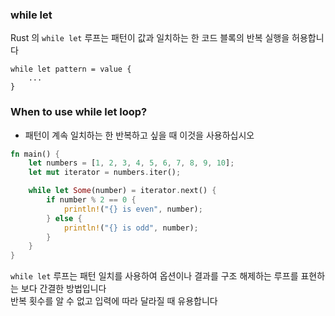 ### while let

Rust 의 `while let` 루프는 패턴이 값과 일치하는 한 코드 블록의 반복 실행을 허용합니다

```
while let pattern = value {
    ...
}
```

### When to use while let loop?

- 패턴이 계속 일치하는 한 반복하고 싶을 때 이것을 사용하십시오

```rust
fn main() {
    let numbers = [1, 2, 3, 4, 5, 6, 7, 8, 9, 10];
    let mut iterator = numbers.iter();

    while let Some(number) = iterator.next() {
        if number % 2 == 0 {
            println!("{} is even", number);
        } else {
            println!("{} is odd", number);
        }
    }
}
```

`while let` 루프는 패턴 일치를 사용하여 옵션이나 결과를 구조 해제하는 루프를 표현하는 보다 간결한 방법입니다  
반복 횟수를 알 수 없고 입력에 따라 달라질 때 유용합니다